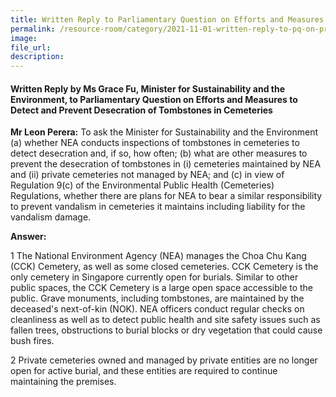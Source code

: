 ```yaml
---  
title: Written Reply to Parliamentary Question on Efforts and Measures to Detect and Prevent Desecration of Tombstones in Cemeteries by Ms Grace Fu, Minister for Sustainability and the Environment  
permalink: /resource-room/category/2021-11-01-written-reply-to-pq-on-prevention-tombstone-desecration/  
image:  
file_url:  
description:  
---  
```

 
#### Written Reply by Ms Grace Fu, Minister for Sustainability and the Environment, to Parliamentary Question on Efforts and Measures to Detect and Prevent Desecration of Tombstones in Cemeteries    
 
**Mr Leon Perera:** To ask the Minister for Sustainability and the Environment (a) whether NEA conducts inspections of tombstones in cemeteries to detect desecration and, if so, how often; (b) what are other measures to prevent the desecration of tombstones in (i) cemeteries maintained by NEA and (ii) private cemeteries not managed by NEA; and (c) in view of Regulation 9(c) of the Environmental Public Health (Cemeteries) Regulations, whether there are plans for NEA to bear a similar responsibility to prevent vandalism in cemeteries it maintains including liability for the vandalism damage.

**Answer:**

1 The National Environment Agency (NEA) manages the Choa Chu Kang (CCK) Cemetery, as well as some closed cemeteries. CCK Cemetery is the only cemetery in Singapore currently open for burials. Similar to other public spaces, the CCK Cemetery is a large open space accessible to the public. Grave monuments, including tombstones, are maintained by the deceased&#39;s next-of-kin (NOK). NEA officers conduct regular checks on cleanliness as well as to detect public health and site safety issues such as fallen trees, obstructions to burial blocks or dry vegetation that could cause bush fires.

2 Private cemeteries owned and managed by private entities are no longer open for active burial, and these entities are required to continue maintaining the premises.
